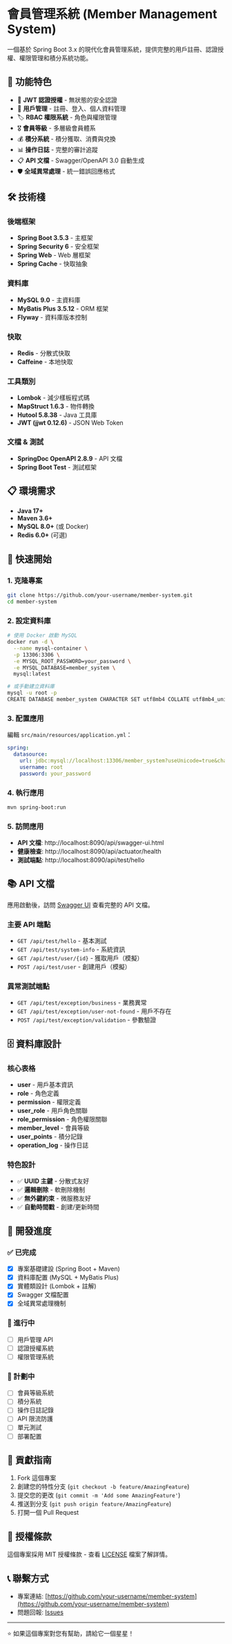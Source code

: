 # 會員管理系統 (Member Management System)

一個基於 Spring Boot 3.x 的現代化會員管理系統，提供完整的用戶註冊、認證授權、權限管理和積分系統功能。

## 🚀 功能特色

- 🔐 **JWT 認證授權** - 無狀態的安全認證
- 👥 **用戶管理** - 註冊、登入、個人資料管理
- 🏷️ **RBAC 權限系統** - 角色與權限管理
- 🎖️ **會員等級** - 多層級會員體系
- 💰 **積分系統** - 積分獲取、消費與兌換
- 📊 **操作日誌** - 完整的審計追蹤
- 📋 **API 文檔** - Swagger/OpenAPI 3.0 自動生成
- 🛡️ **全域異常處理** - 統一錯誤回應格式

## 🛠️ 技術棧

### 後端框架
- **Spring Boot 3.5.3** - 主框架
- **Spring Security 6** - 安全框架
- **Spring Web** - Web 層框架
- **Spring Cache** - 快取抽象

### 資料庫
- **MySQL 9.0** - 主資料庫
- **MyBatis Plus 3.5.12** - ORM 框架
- **Flyway** - 資料庫版本控制

### 快取
- **Redis** - 分散式快取
- **Caffeine** - 本地快取

### 工具類別
- **Lombok** - 減少樣板程式碼
- **MapStruct 1.6.3** - 物件轉換
- **Hutool 5.8.38** - Java 工具庫
- **JWT (jjwt 0.12.6)** - JSON Web Token

### 文檔 & 測試
- **SpringDoc OpenAPI 2.8.9** - API 文檔
- **Spring Boot Test** - 測試框架

## 📋 環境需求

- **Java 17+**
- **Maven 3.6+**
- **MySQL 8.0+** (或 Docker)
- **Redis 6.0+** (可選)

## 🔧 快速開始

### 1. 克隆專案
```bash
git clone https://github.com/your-username/member-system.git
cd member-system
```

### 2. 設定資料庫
```bash
# 使用 Docker 啟動 MySQL
docker run -d \
  --name mysql-container \
  -p 13306:3306 \
  -e MYSQL_ROOT_PASSWORD=your_password \
  -e MYSQL_DATABASE=member_system \
  mysql:latest

# 或手動建立資料庫
mysql -u root -p
CREATE DATABASE member_system CHARACTER SET utf8mb4 COLLATE utf8mb4_unicode_ci;
```

### 3. 配置應用
編輯 `src/main/resources/application.yml`：
```yaml
spring:
  datasource:
    url: jdbc:mysql://localhost:13306/member_system?useUnicode=true&characterEncoding=utf8&useSSL=false&serverTimezone=Asia/Taipei&allowPublicKeyRetrieval=true
    username: root
    password: your_password
```

### 4. 執行應用
```bash
mvn spring-boot:run
```

### 5. 訪問應用
- **API 文檔**: http://localhost:8090/api/swagger-ui.html
- **健康檢查**: http://localhost:8090/api/actuator/health
- **測試端點**: http://localhost:8090/api/test/hello

## 📚 API 文檔

應用啟動後，訪問 [Swagger UI](http://localhost:8090/api/swagger-ui.html) 查看完整的 API 文檔。

### 主要 API 端點

- `GET /api/test/hello` - 基本測試
- `GET /api/test/system-info` - 系統資訊
- `GET /api/test/user/{id}` - 獲取用戶（模擬）
- `POST /api/test/user` - 創建用戶（模擬）

### 異常測試端點

- `GET /api/test/exception/business` - 業務異常
- `GET /api/test/exception/user-not-found` - 用戶不存在
- `POST /api/test/exception/validation` - 參數驗證

## 🗄️ 資料庫設計

### 核心表格

- **user** - 用戶基本資訊
- **role** - 角色定義
- **permission** - 權限定義
- **user_role** - 用戶角色關聯
- **role_permission** - 角色權限關聯
- **member_level** - 會員等級
- **user_points** - 積分記錄
- **operation_log** - 操作日誌

### 特色設計

- ✅ **UUID 主鍵** - 分散式友好
- ✅ **邏輯刪除** - 軟刪除機制
- ✅ **無外鍵約束** - 微服務友好
- ✅ **自動時間戳** - 創建/更新時間

## 🧪 開發進度

### ✅ 已完成
- [x] 專案基礎建設 (Spring Boot + Maven)
- [x] 資料庫配置 (MySQL + MyBatis Plus)
- [x] 實體類設計 (Lombok + 註解)
- [x] Swagger 文檔配置
- [x] 全域異常處理機制

### 🚧 進行中
- [ ] 用戶管理 API
- [ ] 認證授權系統
- [ ] 權限管理系統

### 📅 計劃中
- [ ] 會員等級系統
- [ ] 積分系統
- [ ] 操作日誌記錄
- [ ] API 限流防護
- [ ] 單元測試
- [ ] 部署配置

## 🤝 貢獻指南

1. Fork 這個專案
2. 創建您的特性分支 (`git checkout -b feature/AmazingFeature`)
3. 提交您的更改 (`git commit -m 'Add some AmazingFeature'`)
4. 推送到分支 (`git push origin feature/AmazingFeature`)
5. 打開一個 Pull Request

## 📄 授權條款

這個專案採用 MIT 授權條款 - 查看 [LICENSE](LICENSE) 檔案了解詳情。

## 📞 聯繫方式

- 專案連結: [https://github.com/your-username/member-system](https://github.com/your-username/member-system)
- 問題回報: [Issues](https://github.com/your-username/member-system/issues)

---

⭐ 如果這個專案對您有幫助，請給它一個星星！